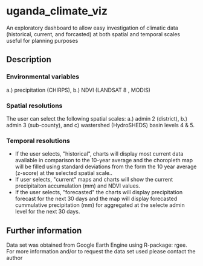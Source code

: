 # uganda_climate_viz
An exploratory dashboard to allow easy investigation of climatic data  (historical, current, and forcasted) at both spatial and temporal scales useful for planning purposes

## Description
### Environmental variables
a.) precipitation (CHIRPS), b.) NDVI (LANDSAT 8 , MODIS) 
### Spatial resolutions
The user can select the following spatial scales: a.) admin 2 (district), b.) admin 3 (sub-county), and c) wastershed (HydroSHEDS) basin levels 4 & 5.
### Temporal resolutions
- If the user selects, "historical", charts will display most current data available in comparison to the  10-year average and the choropleth map will be filled using standard deviations from the form the 10 year average (z-score) at the selected spatial scale.. 
- If user selects, "current" maps and charts will show the current precipitaiton accumulation (mm) and NDVI values. 
- If the user selects, "forecasted" the charts will display precipitation forecast for the next 30 days and the map will display forecasted cummulative precipitation (mm) for aggregated at the selecte admin level for the next 30 days. 
## Further information
Data set was obtained from Google Earth Engine using R-package: rgee. For more information and/or to request the data set used please contact the author
